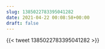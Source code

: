 ```yaml
---
slug: 1385022783395041282
date: 2021-04-22 00:08:58+00:00
draft: false
---
```


{{< tweet 1385022783395041282 >}}
